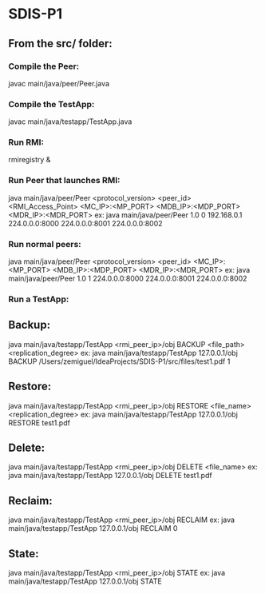 # SDIS-P1


## From the src/ folder:

### Compile the Peer:
javac main/java/peer/Peer.java


### Compile the TestApp:
javac main/java/testapp/TestApp.java

### Run RMI:
rmiregistry &


### Run Peer that launches RMI:
java main/java/peer/Peer <protocol_version> <peer_id> <RMI_Access_Point> <MC_IP>:<MP_PORT> <MDB_IP>:<MDP_PORT> <MDR_IP>:<MDR_PORT>
ex:
java main/java/peer/Peer 1.0 0 192.168.0.1 224.0.0.0:8000 224.0.0.0:8001 224.0.0.0:8002

### Run normal peers:
java main/java/peer/Peer <protocol_version> <peer_id> <MC_IP>:<MP_PORT> <MDB_IP>:<MDP_PORT> <MDR_IP>:<MDR_PORT>
ex:
java main/java/peer/Peer 1.0 1 224.0.0.0:8000 224.0.0.0:8001 224.0.0.0:8002



### Run a TestApp:

## Backup:
java main/java/testapp/TestApp <rmi_peer_ip>/obj BACKUP <file_path> <replication_degree>
ex:
java main/java/testapp/TestApp 127.0.0.1/obj BACKUP /Users/zemiguel/IdeaProjects/SDIS-P1/src/files/test1.pdf 1

## Restore:
java main/java/testapp/TestApp <rmi_peer_ip>/obj RESTORE <file_name> <replication_degree>
ex:
java main/java/testapp/TestApp 127.0.0.1/obj RESTORE test1.pdf

## Delete:
java main/java/testapp/TestApp <rmi_peer_ip>/obj DELETE <file_name>
ex:
java main/java/testapp/TestApp 127.0.0.1/obj DELETE test1.pdf

## Reclaim:
java main/java/testapp/TestApp <rmi_peer_ip>/obj RECLAIM <amount>
ex:
java main/java/testapp/TestApp 127.0.0.1/obj RECLAIM 0

## State:
java main/java/testapp/TestApp <rmi_peer_ip>/obj STATE
ex:
java main/java/testapp/TestApp 127.0.0.1/obj STATE
